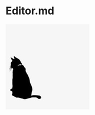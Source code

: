 # Editor.md

![my day](https://raw.githubusercontent.com/AndyMeng2017/J-Excel-branch/master/src/image/myFirst.jpg)
